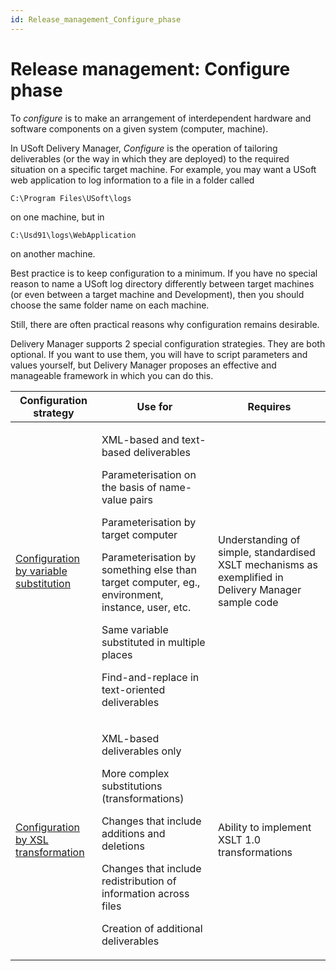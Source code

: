 ```yaml
---
id: Release_management_Configure_phase
---
```


# Release management: Configure phase

To *configure* is to make an arrangement of interdependent hardware and software components on a given system (computer, machine).

In USoft Delivery Manager, *Configure* is the operation of tailoring deliverables (or the way in which they are deployed) to the required situation on a specific target machine. For example, you may want a USoft web application to log information to a file in a folder called

```
C:\Program Files\USoft\logs
```

on one machine, but in

```
C:\Usd91\logs\WebApplication
```

on another machine.

Best practice is to keep configuration to a minimum. If you have no special reason to name a USoft log directory differently between target machines (or even between a target machine and Development), then you should choose the same folder name on each machine.

Still, there are often practical reasons why configuration remains desirable.

Delivery Manager supports 2 special configuration strategies. They are both optional. If you want to use them, you will have to script parameters and values yourself, but Delivery Manager proposes an effective and manageable framework in which you can do this.

|**Configuration strategy**|**Use for**|**Requires**|
|--------|--------|--------|
|[Configuration by variable substitution](/Continuous_delivery/Understanding_USoft_Delivery_Manager/Configuration_by_variable_substitution.md)|<p>XML-based and text-based deliverables</p><p>Parameterisation on the basis of name-value pairs</p><p>Parameterisation by target computer</p><p>Parameterisation by something else than target computer, eg., environment, instance, user, etc.</p><p>Same variable substituted in multiple places</p><p>Find-and-replace in text-oriented deliverables</p>|Understanding of simple, standardised XSLT mechanisms as exemplified in Delivery Manager sample code|
|[Configuration by XSL transformation](/Continuous_delivery/Understanding_USoft_Delivery_Manager/Configuration_by_XSL_transformation.md)|<p>XML-based deliverables only</p><p>More complex substitutions (transformations)</p><p>Changes that include additions and deletions</p><p>Changes that include redistribution of information across files</p><p>Creation of additional deliverables</p>|Ability to implement XSLT 1.0 transformations|



 